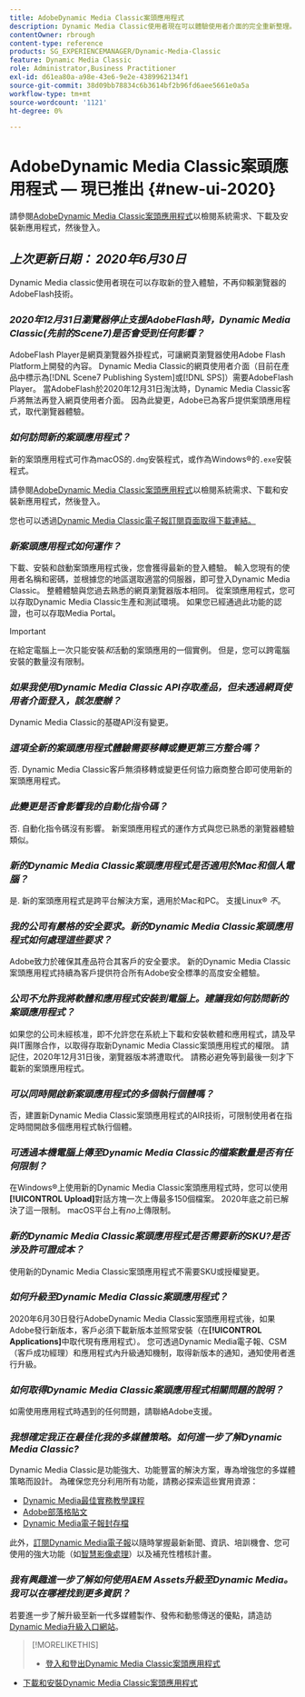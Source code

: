 ```yaml
---
title: AdobeDynamic Media Classic案頭應用程式
description: Dynamic Media Classic使用者現在可以體驗使用者介面的完全重新整理。 體驗提供具有寶貴資源連結的更新登入，而且此更新不再仰賴瀏覽器的AdobeFlash技術。
contentOwner: rbrough
content-type: reference
products: SG_EXPERIENCEMANAGER/Dynamic-Media-Classic
feature: Dynamic Media Classic
role: Administrator,Business Practitioner
exl-id: d61ea80a-a98e-43e6-9e2e-4389962134f1
source-git-commit: 38d09bb78834c6b3614bf2b96fd6aee5661e0a5a
workflow-type: tm+mt
source-wordcount: '1121'
ht-degree: 0%

---
```


# AdobeDynamic Media Classic案頭應用程式 — 現已推出 {#new-ui-2020}

請參閱[AdobeDynamic Media Classic案頭應用程式](/help/dynamic-media-classic-desktop-app.md)以檢閱系統需求、下載及安裝新應用程式，然後登入。

## _上次更新日期： 2020年6月30日_

Dynamic Media classic使用者現在可以存取新的登入體驗，不再仰賴瀏覽器的AdobeFlash技術。

### **_2020年12月31日瀏覽器停止支援AdobeFlash時，Dynamic Media Classic(先前的Scene7)是否會受到任何影響？_**

AdobeFlash Player是網頁瀏覽器外掛程式，可讓網頁瀏覽器使用Adobe Flash Platform上開發的內容。 Dynamic Media Classic的網頁使用者介面（目前在產品中標示為[!DNL Scene7 Publishing System]或[!DNL SPS]）需要AdobeFlash Player。 當AdobeFlash於2020年12月31日淘汰時，Dynamic Media Classic客戶將無法再登入網頁使用者介面。 因為此變更，Adobe已為客戶提供案頭應用程式，取代瀏覽器體驗。

### **_如何訪問新的案頭應用程式？_**

新的案頭應用程式可作為macOS的`.dmg`安裝程式，或作為Windows®的`.exe`安裝程式。

請參閱[AdobeDynamic Media Classic案頭應用程式](/help/dynamic-media-classic-desktop-app.md)以檢閱系統需求、下載和安裝新應用程式，然後登入。

您也可以透過[Dynamic Media Classic電子報訂閱頁面取得下載連結。](https://www.adobe.com/subscription/dynamic-media-newsletter.html)

### **_新案頭應用程式如何運作？_**

下載、安裝和啟動案頭應用程式後，您會獲得最新的登入體驗。 輸入您現有的使用者名稱和密碼，並根據您的地區選取適當的伺服器，即可登入Dynamic Media Classic。 整體體驗與您過去熟悉的網頁瀏覽器版本相同。 從案頭應用程式，您可以存取Dynamic Media Classic生產和測試環境。 如果您已經通過此功能的認證，也可以存取Media Portal。

>[!IMPORTANT]
>
>在給定電腦上一次只能安裝&#x200B;*和*&#x200B;活動的案頭應用的一個實例。 但是，您可以跨電腦安裝的數量沒有限制。

### **_如果我使用Dynamic Media Classic API存取產品，但未透過網頁使用者介面登入，該怎麼辦？_**

Dynamic Media Classic的基礎API沒有變更。

### **_這項全新的案頭應用程式體驗需要移轉或變更第三方整合嗎？_**

否. Dynamic Media Classic客戶無須移轉或變更任何協力廠商整合即可使用新的案頭應用程式。

### **_此變更是否會影響我的自動化指令碼？_**

否. 自動化指令碼沒有影響。 新案頭應用程式的運作方式與您已熟悉的瀏覽器體驗類似。

### **_新的Dynamic Media Classic案頭應用程式是否適用於Mac和個人電腦？_**

是. 新的案頭應用程式是跨平台解決方案，適用於Mac和PC。 支援Linux® *不*。

### **_我的公司有嚴格的安全要求。新的Dynamic Media Classic案頭應用程式如何處理這些要求？_**

Adobe致力於確保其產品符合其客戶的安全要求。 新的Dynamic Media Classic案頭應用程式持續為客戶提供符合所有Adobe安全標準的高度安全體驗。

### **_公司不允許我將軟體和應用程式安裝到電腦上。建議我如何訪問新的案頭應用程式？_**

如果您的公司未經核准，即不允許您在系統上下載和安裝軟體和應用程式，請及早與IT團隊合作，以取得存取新Dynamic Media Classic案頭應用程式的權限。 請記住，2020年12月31日後，瀏覽器版本將遭取代。 請務必避免等到最後一刻才下載新的案頭應用程式。

### **_可以同時開啟新案頭應用程式的多個執行個體嗎？_**

否，建置新Dynamic Media Classic案頭應用程式的AIR技術，可限制使用者在指定時間開啟多個應用程式執行個體。

### **_可透過本機電腦上傳至Dynamic Media Classic的檔案數量是否有任何限制？_**

在Windows®上使用新的Dynamic Media Classic案頭應用程式時，您可以使用&#x200B;**[!UICONTROL Upload]**&#x200B;對話方塊一次上傳最多150個檔案。 2020年底之前已解決了這一限制。 macOS平台上有&#x200B;*no*&#x200B;上傳限制。

### **_新的Dynamic Media Classic案頭應用程式是否需要新的SKU?是否涉及許可證成本？_**

使用新的Dynamic Media Classic案頭應用程式不需要SKU或授權變更。

### **_如何升級至Dynamic Media Classic案頭應用程式？_**

2020年6月30日發行AdobeDynamic Media Classic案頭應用程式後，如果Adobe發行新版本，客戶必須下載新版本並照常安裝（在&#x200B;**[!UICONTROL Applications]**&#x200B;中取代現有應用程式）。 您可透過Dynamic Media電子報、CSM（客戶成功經理）和應用程式內升級通知機制，取得新版本的通知，通知使用者進行升級。

### **_如何取得Dynamic Media Classic案頭應用程式相關問題的說明？_**

如需使用應用程式時遇到的任何問題，請聯絡Adobe支援。

### **_我想確定我正在最佳化我的多媒體策略。如何進一步了解Dynamic Media Classic?_**

Dynamic Media Classic是功能強大、功能豐富的解決方案，專為增強您的多媒體策略而設計。 為確保您充分利用所有功能，請務必探索這些實用資源：

* [Dynamic Media最佳實務教學課程](https://experienceleague.adobe.com/docs/experience-manager-learn/dynamic-media-classic-tutorial/overview.html)
* [Adobe部落格貼文](https://blog.adobe.com/)<!-- (https://blog.adobe.com/tag/dynamic-media/) -->
* [Dynamic Media電子報封存檔](https://experienceleague.adobe.com/docs/dynamic-media-classic/using/dynamic-media-newsletter.html)

此外，[訂閱Dynamic Media電子報](https://www.adobe.com/subscription/dynamic-media-newsletter.html)以隨時掌握最新新聞、資訊、培訓機會、您可使用的強大功能（如[智慧影像處理](https://experienceleague.adobe.com/docs/experience-manager-65/assets/dynamic/imaging-faq.html#dynamic)）以及補充性稽核計畫。

### **_我有興趣進一步了解如何使用AEM Assets升級至Dynamic Media。我可以在哪裡找到更多資訊？_**

若要進一步了解升級至新一代多媒體製作、發佈和動態傳送的優點，請造訪[Dynamic Media升級入口網站](http://exploreadobe.com/dynamic-media-upgrade/)。

>[!MORELIKETHIS]
>
>* [登入和登出Dynamic Media Classic案頭應用程式](/help/signing-out.md)
* [下載和安裝Dynamic Media Classic案頭應用程式](/help/dynamic-media-classic-desktop-app.md)



<!-- SAVE - OLD LINK TO BEST PRACTICES GUIDE IN PDF https://www.adobe.com/content/dam/www/us/en/marketing/experience-manager-assets/dynamic-media/adobe-dynamic-media-classic-best-practices-guide.pdf -->
